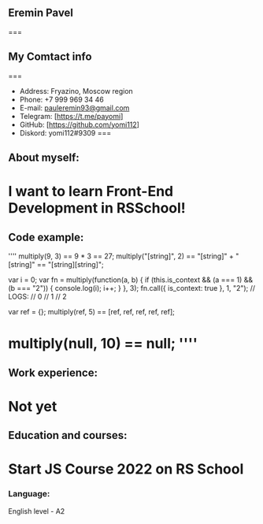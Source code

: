## Eremin Pavel
===
## My Comtact info
===
* Address: Fryazino, Moscow region
* Phone: +7 999 969 34 46
* E-mail: pauleremin93@gmail.com
* Telegram: [https://t.me/payomi]
* GitHub: [https://github.com/yomi112]
* Diskord: yomi112#9309
===
## About myself:
I want to learn Front-End Development in RSSchool!
===
## Code example:
''''
multiply(9, 3) == 9 * 3 == 27;
multiply("[string]", 2) == "[string]" + "[string]" == "[string][string]";

var i = 0;
var fn = multiply(function(a, b) {
  if (this.is_context && (a === 1) && (b === "2")) {
    console.log(i);
    i++;
  }
}, 3);
fn.call({ is_context: true }, 1, "2");
// LOGS:
//   0
//   1
//   2

var ref = {};
multiply(ref, 5) == [ref, ref, ref, ref, ref];

multiply(null, 10) == null;
''''
===
## Work experience:
Not yet
===
## Education and courses:
Start JS Course 2022 on RS School
===
### Language:
English level - A2

